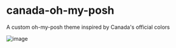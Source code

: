 # canada-oh-my-posh
A custom oh-my-posh theme inspired by Canada's official colors

![image](https://user-images.githubusercontent.com/72607039/167276699-c857bdd2-61ce-4c6e-8c4a-b598cbc13209.png)
